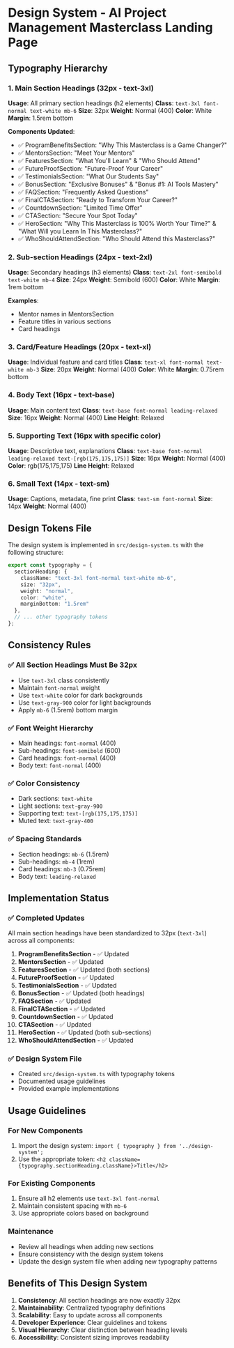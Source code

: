 # Design System - AI Project Management Masterclass Landing Page

## Typography Hierarchy

### 1. Main Section Headings (32px - text-3xl)
**Usage**: All primary section headings (h2 elements)
**Class**: `text-3xl font-normal text-white mb-6`
**Size**: 32px
**Weight**: Normal (400)
**Color**: White
**Margin**: 1.5rem bottom

**Components Updated**:
- ✅ ProgramBenefitsSection: "Why This Masterclass is a Game Changer?"
- ✅ MentorsSection: "Meet Your Mentors"
- ✅ FeaturesSection: "What You'll Learn" & "Who Should Attend"
- ✅ FutureProofSection: "Future-Proof Your Career"
- ✅ TestimonialsSection: "What Our Students Say"
- ✅ BonusSection: "Exclusive Bonuses" & "Bonus #1: AI Tools Mastery"
- ✅ FAQSection: "Frequently Asked Questions"
- ✅ FinalCTASection: "Ready to Transform Your Career?"
- ✅ CountdownSection: "Limited Time Offer"
- ✅ CTASection: "Secure Your Spot Today"
- ✅ HeroSection: "Why This Masterclass is 100% Worth Your Time?" & "What Will you Learn In This Masterclass?"
- ✅ WhoShouldAttendSection: "Who Should Attend this Masterclass?"

### 2. Sub-section Headings (24px - text-2xl)
**Usage**: Secondary headings (h3 elements)
**Class**: `text-2xl font-semibold text-white mb-4`
**Size**: 24px
**Weight**: Semibold (600)
**Color**: White
**Margin**: 1rem bottom

**Examples**:
- Mentor names in MentorsSection
- Feature titles in various sections
- Card headings

### 3. Card/Feature Headings (20px - text-xl)
**Usage**: Individual feature and card titles
**Class**: `text-xl font-normal text-white mb-3`
**Size**: 20px
**Weight**: Normal (400)
**Color**: White
**Margin**: 0.75rem bottom

### 4. Body Text (16px - text-base)
**Usage**: Main content text
**Class**: `text-base font-normal leading-relaxed`
**Size**: 16px
**Weight**: Normal (400)
**Line Height**: Relaxed

### 5. Supporting Text (16px with specific color)
**Usage**: Descriptive text, explanations
**Class**: `text-base font-normal leading-relaxed text-[rgb(175,175,175)]`
**Size**: 16px
**Weight**: Normal (400)
**Color**: rgb(175,175,175)
**Line Height**: Relaxed

### 6. Small Text (14px - text-sm)
**Usage**: Captions, metadata, fine print
**Class**: `text-sm font-normal`
**Size**: 14px
**Weight**: Normal (400)

## Design Tokens File

The design system is implemented in `src/design-system.ts` with the following structure:

```typescript
export const typography = {
  sectionHeading: {
    className: "text-3xl font-normal text-white mb-6",
    size: "32px",
    weight: "normal",
    color: "white",
    marginBottom: "1.5rem"
  },
  // ... other typography tokens
};
```

## Consistency Rules

### ✅ All Section Headings Must Be 32px
- Use `text-3xl` class consistently
- Maintain `font-normal` weight
- Use `text-white` color for dark backgrounds
- Use `text-gray-900` color for light backgrounds
- Apply `mb-6` (1.5rem) bottom margin

### ✅ Font Weight Hierarchy
- Main headings: `font-normal` (400)
- Sub-headings: `font-semibold` (600)
- Card headings: `font-normal` (400)
- Body text: `font-normal` (400)

### ✅ Color Consistency
- Dark sections: `text-white`
- Light sections: `text-gray-900`
- Supporting text: `text-[rgb(175,175,175)]`
- Muted text: `text-gray-400`

### ✅ Spacing Standards
- Section headings: `mb-6` (1.5rem)
- Sub-headings: `mb-4` (1rem)
- Card headings: `mb-3` (0.75rem)
- Body text: `leading-relaxed`

## Implementation Status

### ✅ Completed Updates
All main section headings have been standardized to 32px (`text-3xl`) across all components:

1. **ProgramBenefitsSection** - ✅ Updated
2. **MentorsSection** - ✅ Updated
3. **FeaturesSection** - ✅ Updated (both sections)
4. **FutureProofSection** - ✅ Updated
5. **TestimonialsSection** - ✅ Updated
6. **BonusSection** - ✅ Updated (both headings)
7. **FAQSection** - ✅ Updated
8. **FinalCTASection** - ✅ Updated
9. **CountdownSection** - ✅ Updated
10. **CTASection** - ✅ Updated
11. **HeroSection** - ✅ Updated (both sub-sections)
12. **WhoShouldAttendSection** - ✅ Updated

### ✅ Design System File
- Created `src/design-system.ts` with typography tokens
- Documented usage guidelines
- Provided example implementations

## Usage Guidelines

### For New Components
1. Import the design system: `import { typography } from '../design-system';`
2. Use the appropriate token: `<h2 className={typography.sectionHeading.className}>Title</h2>`

### For Existing Components
1. Ensure all h2 elements use `text-3xl font-normal`
2. Maintain consistent spacing with `mb-6`
3. Use appropriate colors based on background

### Maintenance
- Review all headings when adding new sections
- Ensure consistency with the design system tokens
- Update the design system file when adding new typography patterns

## Benefits of This Design System

1. **Consistency**: All section headings are now exactly 32px
2. **Maintainability**: Centralized typography definitions
3. **Scalability**: Easy to update across all components
4. **Developer Experience**: Clear guidelines and tokens
5. **Visual Hierarchy**: Clear distinction between heading levels
6. **Accessibility**: Consistent sizing improves readability

